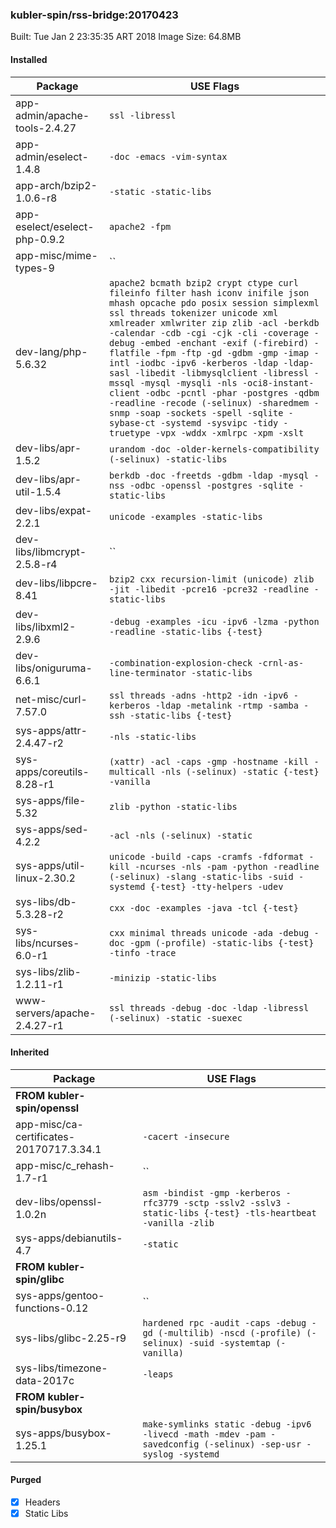 ### kubler-spin/rss-bridge:20170423

Built: Tue Jan  2 23:35:35 ART 2018
Image Size: 64.8MB

#### Installed
Package | USE Flags
--------|----------
app-admin/apache-tools-2.4.27 | `ssl -libressl`
app-admin/eselect-1.4.8 | `-doc -emacs -vim-syntax`
app-arch/bzip2-1.0.6-r8 | `-static -static-libs`
app-eselect/eselect-php-0.9.2 | `apache2 -fpm`
app-misc/mime-types-9 | ``
dev-lang/php-5.6.32 | `apache2 bcmath bzip2 crypt ctype curl fileinfo filter hash iconv inifile json mhash opcache pdo posix session simplexml ssl threads tokenizer unicode xml xmlreader xmlwriter zip zlib -acl -berkdb -calendar -cdb -cgi -cjk -cli -coverage -debug -embed -enchant -exif (-firebird) -flatfile -fpm -ftp -gd -gdbm -gmp -imap -intl -iodbc -ipv6 -kerberos -ldap -ldap-sasl -libedit -libmysqlclient -libressl -mssql -mysql -mysqli -nls -oci8-instant-client -odbc -pcntl -phar -postgres -qdbm -readline -recode (-selinux) -sharedmem -snmp -soap -sockets -spell -sqlite -sybase-ct -systemd -sysvipc -tidy -truetype -vpx -wddx -xmlrpc -xpm -xslt`
dev-libs/apr-1.5.2 | `urandom -doc -older-kernels-compatibility (-selinux) -static-libs`
dev-libs/apr-util-1.5.4 | `berkdb -doc -freetds -gdbm -ldap -mysql -nss -odbc -openssl -postgres -sqlite -static-libs`
dev-libs/expat-2.2.1 | `unicode -examples -static-libs`
dev-libs/libmcrypt-2.5.8-r4 | ``
dev-libs/libpcre-8.41 | `bzip2 cxx recursion-limit (unicode) zlib -jit -libedit -pcre16 -pcre32 -readline -static-libs`
dev-libs/libxml2-2.9.6 | `-debug -examples -icu -ipv6 -lzma -python -readline -static-libs {-test}`
dev-libs/oniguruma-6.6.1 | `-combination-explosion-check -crnl-as-line-terminator -static-libs`
net-misc/curl-7.57.0 | `ssl threads -adns -http2 -idn -ipv6 -kerberos -ldap -metalink -rtmp -samba -ssh -static-libs {-test}`
sys-apps/attr-2.4.47-r2 | `-nls -static-libs`
sys-apps/coreutils-8.28-r1 | `(xattr) -acl -caps -gmp -hostname -kill -multicall -nls (-selinux) -static {-test} -vanilla`
sys-apps/file-5.32 | `zlib -python -static-libs`
sys-apps/sed-4.2.2 | `-acl -nls (-selinux) -static`
sys-apps/util-linux-2.30.2 | `unicode -build -caps -cramfs -fdformat -kill -ncurses -nls -pam -python -readline (-selinux) -slang -static-libs -suid -systemd {-test} -tty-helpers -udev`
sys-libs/db-5.3.28-r2 | `cxx -doc -examples -java -tcl {-test}`
sys-libs/ncurses-6.0-r1 | `cxx minimal threads unicode -ada -debug -doc -gpm (-profile) -static-libs {-test} -tinfo -trace`
sys-libs/zlib-1.2.11-r1 | `-minizip -static-libs`
www-servers/apache-2.4.27-r1 | `ssl threads -debug -doc -ldap -libressl (-selinux) -static -suexec`
#### Inherited
Package | USE Flags
--------|----------
**FROM kubler-spin/openssl** |
app-misc/ca-certificates-20170717.3.34.1 | `-cacert -insecure`
app-misc/c_rehash-1.7-r1 | ``
dev-libs/openssl-1.0.2n | `asm -bindist -gmp -kerberos -rfc3779 -sctp -sslv2 -sslv3 -static-libs {-test} -tls-heartbeat -vanilla -zlib`
sys-apps/debianutils-4.7 | `-static`
**FROM kubler-spin/glibc** |
sys-apps/gentoo-functions-0.12 | ``
sys-libs/glibc-2.25-r9 | `hardened rpc -audit -caps -debug -gd (-multilib) -nscd (-profile) (-selinux) -suid -systemtap (-vanilla)`
sys-libs/timezone-data-2017c | `-leaps`
**FROM kubler-spin/busybox** |
sys-apps/busybox-1.25.1 | `make-symlinks static -debug -ipv6 -livecd -math -mdev -pam -savedconfig (-selinux) -sep-usr -syslog -systemd`
#### Purged
- [x] Headers
- [x] Static Libs
